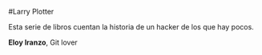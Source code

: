#Larry Plotter

Esta serie de libros cuentan la historia de un hacker de los que hay pocos.

**Eloy Iranzo**, Git lover

